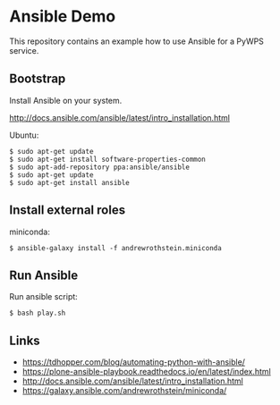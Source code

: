 # Ansible Demo

This repository contains an example how to use Ansible for a PyWPS service.

## Bootstrap

Install Ansible on your system.

http://docs.ansible.com/ansible/latest/intro_installation.html

Ubuntu:

    $ sudo apt-get update
    $ sudo apt-get install software-properties-common
    $ sudo apt-add-repository ppa:ansible/ansible
    $ sudo apt-get update
    $ sudo apt-get install ansible

## Install external roles

miniconda:

    $ ansible-galaxy install -f andrewrothstein.miniconda

## Run Ansible

Run ansible script:

    $ bash play.sh

## Links

* https://tdhopper.com/blog/automating-python-with-ansible/
* https://plone-ansible-playbook.readthedocs.io/en/latest/index.html
* http://docs.ansible.com/ansible/latest/intro_installation.html
* https://galaxy.ansible.com/andrewrothstein/miniconda/
